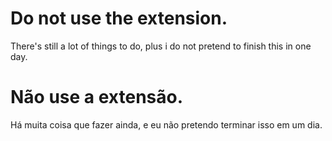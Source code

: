 # Do not use the extension.
There's still a lot of things to do, plus i do not pretend to finish this in one day.
# Não use a extensão.
Há muita coisa que fazer ainda, e eu não pretendo terminar isso em um dia.
